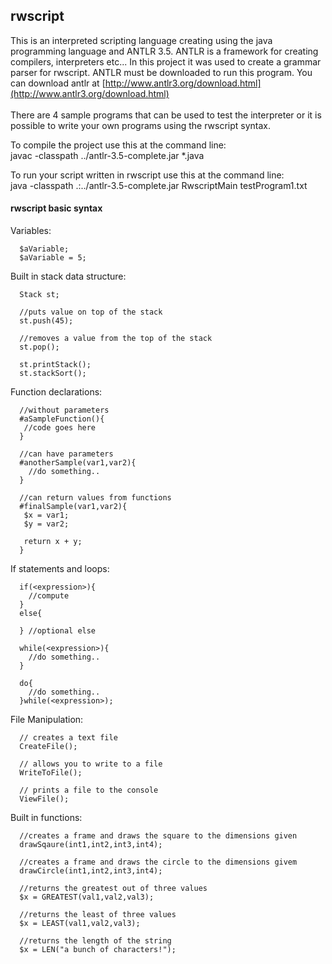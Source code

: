 ## rwscript

This is an interpreted scripting language creating using the java programming language and ANTLR 3.5.
ANTLR is a framework for creating compilers, interpreters etc...  In this project it was used to create a grammar 
parser for rwscript. ANTLR must be downloaded to run this program.
You can download antlr at [http://www.antlr3.org/download.html](http://www.antlr3.org/download.html) <br> <br>
There are 4 sample programs that can be used to test the interpreter or it is possible to write your own programs using the rwscript syntax.

To compile the project use this at the command line: <br>
javac -classpath ../antlr-3.5-complete.jar *.java

To run your script written in rwscript use this at the command line: <br>
java -classpath .:../antlr-3.5-complete.jar RwscriptMain testProgram1.txt 


#### rwscript basic syntax
Variables:
```
  $aVariable;   
  $aVariable = 5;
```
Built in stack data structure:
```
  Stack st;
  
  //puts value on top of the stack
  st.push(45);
  
  //removes a value from the top of the stack
  st.pop();
  
  st.printStack();
  st.stackSort();
```
Function declarations:
```
  //without parameters
  #aSampleFunction(){
   //code goes here
  }
  
  //can have parameters
  #anotherSample(var1,var2){
    //do something..
  }
  
  //can return values from functions
  #finalSample(var1,var2){
   $x = var1;
   $y = var2;
   
   return x + y;
  }
```
If statements and loops:
```
  if(<expression>){
    //compute
  }
  else{
 
  } //optional else

  while(<expression>){
    //do something..
  }

  do{
    //do something..
  }while(<expression>);
```

File Manipulation:
```
  // creates a text file 
  CreateFile();
  
  // allows you to write to a file
  WriteToFile();
  
  // prints a file to the console
  ViewFile();
```

Built in functions:
```
  //creates a frame and draws the square to the dimensions given
  drawSqaure(int1,int2,int3,int4);
  
  //creates a frame and draws the circle to the dimensions givem
  drawCircle(int1,int2,int3,int4);
  
  //returns the greatest out of three values
  $x = GREATEST(val1,val2,val3);
  
  //returns the least of three values
  $x = LEAST(val1,val2,val3);
  
  //returns the length of the string
  $x = LEN("a bunch of characters!");
```


